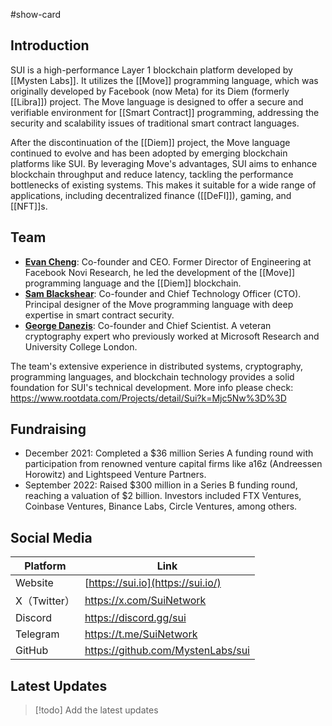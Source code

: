 #show-card
## Introduction

SUI is a high-performance Layer 1 blockchain platform developed by [[Mysten Labs]]. It utilizes the [[Move]] programming language, which was originally developed by Facebook (now Meta) for its Diem (formerly [[Libra]]) project. The Move language is designed to offer a secure and verifiable environment for [[Smart Contract]] programming, addressing the security and scalability issues of traditional smart contract languages.

After the discontinuation of the [[Diem]] project, the Move language continued to evolve and has been adopted by emerging blockchain platforms like SUI. By leveraging Move's advantages, SUI aims to enhance blockchain throughput and reduce latency, tackling the performance bottlenecks of existing systems. This makes it suitable for a wide range of applications, including decentralized finance ([[DeFI]]), gaming, and [[NFT]]s.

## Team

- [**Evan Cheng**](https://www.linkedin.com/in/chengevan/): Co-founder and CEO. Former Director of Engineering at Facebook Novi Research, he led the development of the [[Move]] programming language and the [[Diem]] blockchain.
- [**Sam Blackshear**](https://www.linkedin.com/in/sam-blackshear-599b3965/): Co-founder and Chief Technology Officer (CTO). Principal designer of the Move programming language with deep expertise in smart contract security.
- [**George Danezis**](https://www.linkedin.com/in/gdanezis/): Co-founder and Chief Scientist. A veteran cryptography expert who previously worked at Microsoft Research and University College London.

The team's extensive experience in distributed systems, cryptography, programming languages, and blockchain technology provides a solid foundation for SUI's technical development. More info please check: https://www.rootdata.com/Projects/detail/Sui?k=Mjc5Nw%3D%3D

## Fundraising

- December 2021: Completed a $36 million Series A funding round with participation from renowned venture capital firms like a16z (Andreessen Horowitz) and Lightspeed Venture Partners.
- September 2022: Raised $300 million in a Series B funding round, reaching a valuation of $2 billion. Investors included FTX Ventures, Coinbase Ventures, Binance Labs, Circle Ventures, among others.

## Social Media

| Platform   | Link                              |
| ---------- | --------------------------------- |
| Website    | [https://sui.io](https://sui.io/) |
| X（Twitter） | https://x.com/SuiNetwork          |
| Discord    | https://discord.gg/sui            |
| Telegram   | https://t.me/SuiNetwork           |
| GitHub     | https://github.com/MystenLabs/sui |

## Latest Updates

>[!todo]
> Add the latest updates